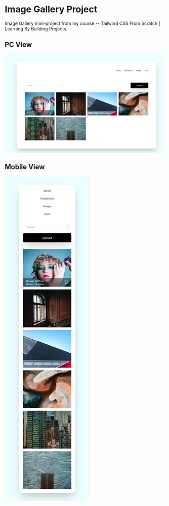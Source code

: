 # Image Gallery Project

Image Gallery mini-project from my course -- Tailwind CSS From Scratch | Learning By Building Projects. 

## PC View
![Alt text](images/ig.png)

## Mobile View
![Alt text](images/ig-m.png)